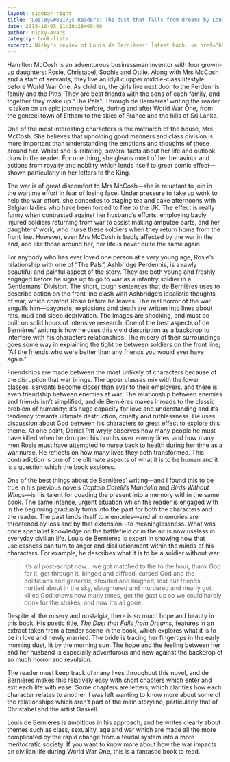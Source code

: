 ```yaml
---
layout: sidebar-right
title: 'Lesley&#8217;s Readers: The dust that falls from dreams by Louis de Bernières'
date: 2015-10-05 11:16:28+00:00
author: nicky-evans
category: book-lists
excerpt: Nicky's review of Louis de Bernières' latest book. <a href="https://suffolk.spydus.co.uk/cgi-bin/spydus.exe/ENQ/OPAC/BIBENQ/15583807?QRY=CTIBIB%3C%20IRN(50447908)&QRYTEXT=The%20dust%20that%20falls%20from%20dreams">Reserve your copy.</a>
---
```

Hamilton McCosh is an adventurous businessman inventor with four grown-up daughters: Rosie, Christabel, Sophie and Ottlie. Along with Mrs McCosh and a staff of servants, they live an idyllic upper middle-class lifestyle before World War One. As children, the girls live next door to the Perdennis family and the Pitts. They are best friends with the sons of each family, and together they make up “The Pals”. Through de Bernières&#8217; writing the reader is taken on an epic journey before, during and after World War One, from the genteel town of Eltham to the skies of France and the hills of Sri Lanka.

One of the most interesting characters is the matriarch of the house, Mrs McCosh. She believes that upholding good manners and class division is more important than understanding the emotions and thoughts of those around her. Whilst she is irritating, several facts about her life and outlook draw in the reader. For one thing, she gleans most of her behaviour and actions from royalty and nobility which lends itself to great comic effect—shown particularly in her letters to the King.

The war is of great discomfort to Mrs McCosh—she is reluctant to join in the wartime effort in fear of losing face. Under pressure to take up work to help the war effort, she concedes to staging tea and cake afternoons with Belgian ladies who have been forced to flee to the UK. The effect is really funny when contrasted against her husband&#8217;s efforts, employing badly injured soldiers returning from war to assist making amputee parts, and her daughters&#8217; work, who nurse these soldiers when they return home from the front line. However, even Mrs McCosh is badly affected by the war in the end, and like those around her, her life is never quite the same again.

For anybody who has ever loved one person at a very young age, Rosie’s relationship with one of “The Pals”, Ashbridge Perdennis, is a rawly beautiful and painful aspect of the story. They are both young and freshly engaged before he signs up to go to war as a infantry soldier in a Gentlemans’ Division. The short, tough sentences that de Bernières uses to describe action on the front line clash with Ashbridge’s idealistic thoughts of war, which comfort Rosie before he leaves. The real horror of the war engulfs him—bayonets, explosions and death are written into lines about rats, mud and sleep deprivation. The images are shocking, and must be built on solid hours of intensive research. One of the best aspects of de Bernières&#8217; writing is how he uses this vivid description as a backdrop to interfere with his characters relationships. The misery of their surroundings goes some way in explaining the tight tie between soldiers on the front line; “All the friends who were better than any friends you would ever have again.”

Friendships are made between the most unlikely of characters because of the disruption that war brings. The upper classes mix with the lower classes, servants become closer than ever to their employers, and there is even friendship between enemies at war. The relationship between enemies and friends isn’t simplified, and de Bernières makes inroads to the classic problem of humanity: it’s huge capacity for love and understanding and it’s tendency towards ultimate destruction, cruelty and ruthlessness. He uses discussion about God between his characters to great effect to explore this theme. At one point, Daniel Pitt wryly observes how many people he must have killed when he dropped his bombs over enemy lines, and how many men Rosie must have attempted to nurse back to health during her time as a war nurse. He reflects on how many lives they both transformed. This contradiction is one of the ultimate aspects of what it is to be human and it is a question which the book explores.

One of the best things about de Bernières&#8217; writing—and I found this to be true in his previous novels <cite>Captain Corelli&#8217;s Mandolin</cite> and <cite>Birds Without Wings</cite>—is his talent for goading the present into a memory within the same book. The same intense, urgent situation which the reader is engaged with in the beginning gradually turns into the past for both the characters and the reader. The past lends itself to memories—and all memories are threatened by loss and by that extension—to meaninglessness. What was once specialist knowledge on the battlefield or in the air is now useless in everyday civilian life. Louis de Bernières is expert in showing how that uselessness can turn to anger and disillusionment within the minds of his characters. For example, he describes what it is to be a soldier without war:

> It’s all post-script now… we got matched to the to the hour, thank God for it, get through it, binged and biffoed, cursed God and the politicians and generals, shouted and laughed, lost our friends, hurtled about in the sky, slaughtered and murdered and nearly got killed God knows how many times, got the gust up so we could hardly drink for the shakes, and now it’s all gone.

Despite all the misery and nostalgia, there is so much hope and beauty in this book. His poetic title, <cite>The Dust that Falls from Dreams</cite>, features in an extract taken from a tender scene in the book, which explores what it is to be in love and newly married. The bride is tracing her fingertips in the early morning dust, lit by the morning sun. The hope and the feeling between her and her husband is especially adventurous and new against the backdrop of so much horror and revulsion.

The reader must keep track of many lives throughout this novel, and de Bernières makes this relatively easy with short chapters which enter and exit each life with ease. Some chapters are letters, which clarifies how each character relates to another. I was left wanting to know more about some of the relationships which aren’t part of the main storyline, particularly that of Christabel and the artist Gaskell.

Louis de Bernières is ambitious in his approach, and he writes clearly about themes such as class, sexuality, age and war which are made all the more complicated by the rapid change from a feudal system into a more meritocratic society. If you want to know more about how the war impacts on civilian life during World War One, this is a fantastic book to read.
